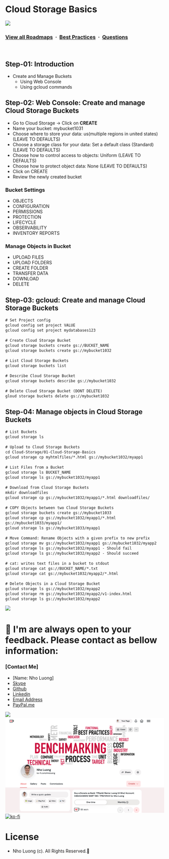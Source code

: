 # Cloud Storage Basics

![](https://i.imgur.com/waxVImv.png)
### [View all Roadmaps](https://github.com/nholuongut/all-roadmaps) &nbsp;&middot;&nbsp; [Best Practices](https://github.com/nholuongut/all-roadmaps/blob/main/public/best-practices/) &nbsp;&middot;&nbsp; [Questions](https://www.linkedin.com/in/nholuong/)
<br/>

## Step-01: Introduction
- Create and Manage Buckets
  - Using Web Console
  - Using gcloud commands

## Step-02: Web Console: Create and manage Cloud Storage Buckets
- Go to Cloud Storage -> Click on **CREATE**
- Name your bucket: mybucket1031
- Choose where to store your data: us(multiple regions in united states) (LEAVE TO DEFAULTS)
- Choose a storage class for your data: Set a default class (Standard) (LEAVE TO DEFAULTS)
- Choose how to control access to objects: Uniform (LEAVE TO DEFAULTS)
- Choose how to protect object data: None (LEAVE TO DEFAULTS)
- Click on CREATE
- Review the newly created bucket
### Bucket Settings
- OBJECTS
- CONFIGURATION
- PERMISSIONS
- PROTECTION
- LIFECYCLE
- OBSERVABILITY
- INVENTORY REPORTS

### Manage Objects in Bucket
- UPLOAD FILES
- UPLOAD FOLDERS
- CREATE FOLDER
- TRANSFER DATA
- DOWNLOAD
- DELETE

## Step-03: gcloud: Create and manage Cloud Storage Buckets
```t
# Set Project config
gcloud config set project VALUE
gcloud config set project mydatabases123

# Create Cloud Storage Bucket
gcloud storage buckets create gs://BUCKET_NAME
gcloud storage buckets create gs://mybucket1032

# List Cloud Storage Buckets
gcloud storage buckets list

# Describe Cloud Storage Bucket
gcloud storage buckets describe gs://mybucket1032

# Delete Cloud Storage Bucket (DONT DELETE)
gloud storage buckets delete gs://mybucket1032
```

## Step-04: Manage objects in Cloud Storage Buckets
```t
# List Buckets
gcloud storage ls

# Upload to Cloud Storage Buckets
cd Cloud-Storage/01-Cloud-Storage-Basics
gcloud storage cp myhtmlfiles/*.html gs://mybucket1032/myapp1

# List Files from a Bucket
gcloud storage ls BUCKET_NAME
gcloud storage ls gs://mybucket1032/myapp1

# Download from Cloud Storage Buckets
mkdir downloadfiles
gcloud storage cp gs://mybucket1032/myapp1/*.html downloadfiles/

# COPY Objects between two Cloud Storage Buckets
gcloud storage buckets create gs://mybucket1033
gcloud storage cp gs://mybucket1032/myapp1/*.html gs://mybucket1033/myapp1/
gcloud storage ls gs://mybucket1033/myapp1

# Move Command: Rename Objects with a given prefix to new prefix
gcloud storage mv gs://mybucket1032/myapp1 gs://mybucket1032/myapp2
gcloud storage ls gs://mybucket1032/myapp1 - Should fail
gcloud storage ls gs://mybucket1032/myapp2 - Should succeed

# cat: writes text files in a bucket to stdout 
gcloud storage cat gs://BUCKET_NAME/*.txt
gcloud storage cat gs://mybucket1032/myapp2/*.html

# Delete Objects in a Cloud Storage Bucket
gcloud storage ls gs://mybucket1032/myapp2
gcloud storage rm gs://mybucket1032/myapp2/v1-index.html
gcloud storage ls gs://mybucket1032/myapp2
```

![](https://i.i/Users/nholu/Documents/Donate.png/Users/nholu/Documents/Donate.pngmgur.com/waxVImv.png)
# 🚀 I'm are always open to your feedback.  Please contact as bellow information:
### [Contact Me]
* [Name: Nho Luong]
* [Skype](luongutnho_skype)
* [Github](https://github.com/nholuongut/)
* [Linkedin](https://www.linkedin.com/in/nholuong/)
* [Email Address](luongutnho@hotmail.com)
* [PayPal.me](https://www.paypal.com/paypalme/nholuongut)

![](https://i.imgur.com/waxVImv.png)
![](Donate.png)
[![ko-fi](https://ko-fi.com/img/githubbutton_sm.svg)](https://ko-fi.com/nholuong)

# License
* Nho Luong (c). All Rights Reserved.🌟